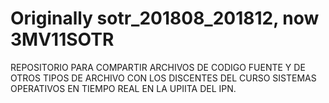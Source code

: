 # Originally sotr_201808_201812, now 3MV11SOTR
REPOSITORIO PARA COMPARTIR ARCHIVOS DE CODIGO FUENTE Y DE OTROS TIPOS DE ARCHIVO CON LOS DISCENTES 
DEL CURSO SISTEMAS OPERATIVOS EN TIEMPO REAL EN LA UPIITA DEL IPN.
